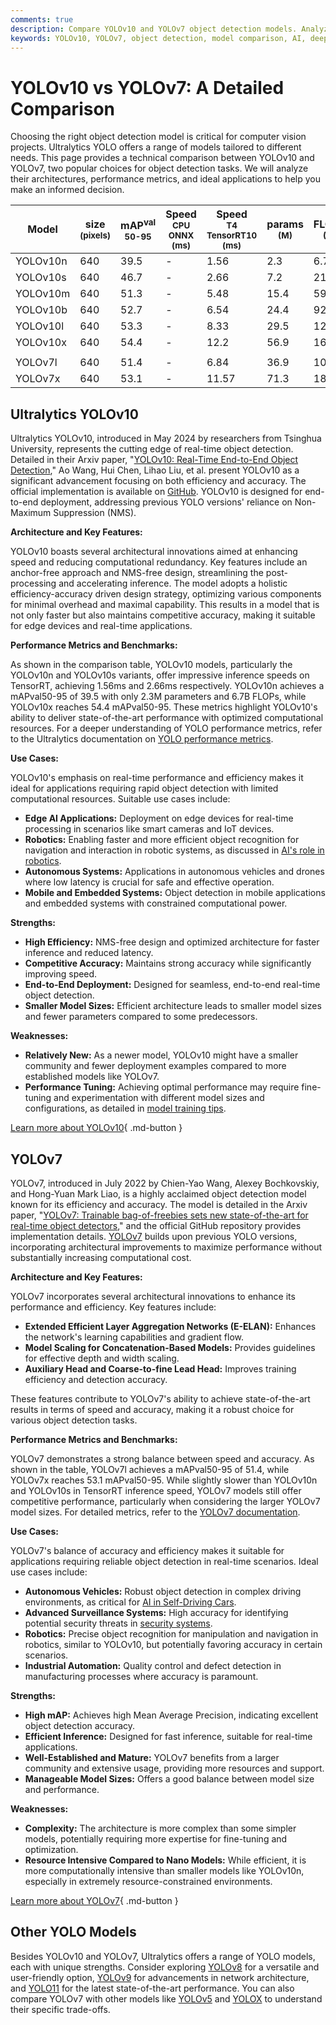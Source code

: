 ```yaml
---
comments: true
description: Compare YOLOv10 and YOLOv7 object detection models. Analyze performance, architecture, and use cases to choose the best fit for your AI project.
keywords: YOLOv10, YOLOv7, object detection, model comparison, AI, deep learning, computer vision, performance metrics, architecture, edge AI, robotics, autonomous systems
---
```


# YOLOv10 vs YOLOv7: A Detailed Comparison

Choosing the right object detection model is critical for computer vision projects. Ultralytics YOLO offers a range of models tailored to different needs. This page provides a technical comparison between YOLOv10 and YOLOv7, two popular choices for object detection tasks. We will analyze their architectures, performance metrics, and ideal applications to help you make an informed decision.

<script async src="https://cdn.jsdelivr.net/npm/chart.js"></script>
<script defer src="../../javascript/benchmark.js"></script>

<canvas id="modelComparisonChart" width="1024" height="400" active-models='["YOLOv10", "YOLOv7"]'></canvas>

| Model    | size<br><sup>(pixels) | mAP<sup>val<br>50-95 | Speed<br><sup>CPU ONNX<br>(ms) | Speed<br><sup>T4 TensorRT10<br>(ms) | params<br><sup>(M) | FLOPs<br><sup>(B) |
| -------- | --------------------- | -------------------- | ------------------------------ | ----------------------------------- | ------------------ | ----------------- |
| YOLOv10n | 640                   | 39.5                 | -                              | 1.56                                | 2.3                | 6.7               |
| YOLOv10s | 640                   | 46.7                 | -                              | 2.66                                | 7.2                | 21.6              |
| YOLOv10m | 640                   | 51.3                 | -                              | 5.48                                | 15.4               | 59.1              |
| YOLOv10b | 640                   | 52.7                 | -                              | 6.54                                | 24.4               | 92.0              |
| YOLOv10l | 640                   | 53.3                 | -                              | 8.33                                | 29.5               | 120.3             |
| YOLOv10x | 640                   | 54.4                 | -                              | 12.2                                | 56.9               | 160.4             |
|          |                       |                      |                                |                                     |                    |                   |
| YOLOv7l  | 640                   | 51.4                 | -                              | 6.84                                | 36.9               | 104.7             |
| YOLOv7x  | 640                   | 53.1                 | -                              | 11.57                               | 71.3               | 189.9             |

## Ultralytics YOLOv10

Ultralytics YOLOv10, introduced in May 2024 by researchers from Tsinghua University, represents the cutting edge of real-time object detection. Detailed in their Arxiv paper, "[YOLOv10: Real-Time End-to-End Object Detection](https://arxiv.org/abs/2405.14458)," Ao Wang, Hui Chen, Lihao Liu, et al. present YOLOv10 as a significant advancement focusing on both efficiency and accuracy. The official implementation is available on [GitHub](https://github.com/THU-MIG/yolov10). YOLOv10 is designed for end-to-end deployment, addressing previous YOLO versions' reliance on Non-Maximum Suppression (NMS).

**Architecture and Key Features:**

YOLOv10 boasts several architectural innovations aimed at enhancing speed and reducing computational redundancy. Key features include an anchor-free approach and NMS-free design, streamlining the post-processing and accelerating inference. The model adopts a holistic efficiency-accuracy driven design strategy, optimizing various components for minimal overhead and maximal capability. This results in a model that is not only faster but also maintains competitive accuracy, making it suitable for edge devices and real-time applications.

**Performance Metrics and Benchmarks:**

As shown in the comparison table, YOLOv10 models, particularly the YOLOv10n and YOLOv10s variants, offer impressive inference speeds on TensorRT, achieving 1.56ms and 2.66ms respectively. YOLOv10n achieves a mAPval50-95 of 39.5 with only 2.3M parameters and 6.7B FLOPs, while YOLOv10x reaches 54.4 mAPval50-95. These metrics highlight YOLOv10's ability to deliver state-of-the-art performance with optimized computational resources. For a deeper understanding of YOLO performance metrics, refer to the Ultralytics documentation on [YOLO performance metrics](https://docs.ultralytics.com/guides/yolo-performance-metrics/).

**Use Cases:**

YOLOv10's emphasis on real-time performance and efficiency makes it ideal for applications requiring rapid object detection with limited computational resources. Suitable use cases include:

- **Edge AI Applications:** Deployment on edge devices for real-time processing in scenarios like smart cameras and IoT devices.
- **Robotics:** Enabling faster and more efficient object recognition for navigation and interaction in robotic systems, as discussed in [AI's role in robotics](https://www.ultralytics.com/blog/from-algorithms-to-automation-ais-role-in-robotics).
- **Autonomous Systems:** Applications in autonomous vehicles and drones where low latency is crucial for safe and effective operation.
- **Mobile and Embedded Systems:** Object detection in mobile applications and embedded systems with constrained computational power.

**Strengths:**

- **High Efficiency:** NMS-free design and optimized architecture for faster inference and reduced latency.
- **Competitive Accuracy:** Maintains strong accuracy while significantly improving speed.
- **End-to-End Deployment:** Designed for seamless, end-to-end real-time object detection.
- **Smaller Model Sizes:** Efficient architecture leads to smaller model sizes and fewer parameters compared to some predecessors.

**Weaknesses:**

- **Relatively New:** As a newer model, YOLOv10 might have a smaller community and fewer deployment examples compared to more established models like YOLOv7.
- **Performance Tuning:** Achieving optimal performance may require fine-tuning and experimentation with different model sizes and configurations, as detailed in [model training tips](https://docs.ultralytics.com/guides/model-training-tips/).

[Learn more about YOLOv10](https://docs.ultralytics.com/models/yolov10/){ .md-button }

## YOLOv7

YOLOv7, introduced in July 2022 by Chien-Yao Wang, Alexey Bochkovskiy, and Hong-Yuan Mark Liao, is a highly acclaimed object detection model known for its efficiency and accuracy. The model is detailed in the Arxiv paper, "[YOLOv7: Trainable bag-of-freebies sets new state-of-the-art for real-time object detectors](https://arxiv.org/abs/2207.02696)," and the official GitHub repository provides implementation details. [YOLOv7](https://github.com/WongKinYiu/yolov7) builds upon previous YOLO versions, incorporating architectural improvements to maximize performance without substantially increasing computational cost.

**Architecture and Key Features:**

YOLOv7 incorporates several architectural innovations to enhance its performance and efficiency. Key features include:

- **Extended Efficient Layer Aggregation Networks (E-ELAN):** Enhances the network's learning capabilities and gradient flow.
- **Model Scaling for Concatenation-Based Models:** Provides guidelines for effective depth and width scaling.
- **Auxiliary Head and Coarse-to-fine Lead Head:** Improves training efficiency and detection accuracy.

These features contribute to YOLOv7's ability to achieve state-of-the-art results in terms of speed and accuracy, making it a robust choice for various object detection tasks.

**Performance Metrics and Benchmarks:**

YOLOv7 demonstrates a strong balance between speed and accuracy. As shown in the table, YOLOv7l achieves a mAPval50-95 of 51.4, while YOLOv7x reaches 53.1 mAPval50-95. While slightly slower than YOLOv10n and YOLOv10s in TensorRT inference speed, YOLOv7 models still offer competitive performance, particularly when considering the larger YOLOv7 model sizes. For detailed metrics, refer to the [YOLOv7 documentation](https://docs.ultralytics.com/models/yolov7/).

**Use Cases:**

YOLOv7's balance of accuracy and efficiency makes it suitable for applications requiring reliable object detection in real-time scenarios. Ideal use cases include:

- **Autonomous Vehicles:** Robust object detection in complex driving environments, as critical for [AI in Self-Driving Cars](https://www.ultralytics.com/solutions/ai-in-self-driving).
- **Advanced Surveillance Systems:** High accuracy for identifying potential security threats in [security systems](https://www.ultralytics.com/blog/computer-vision-for-theft-prevention-enhancing-security).
- **Robotics:** Precise object recognition for manipulation and navigation in robotics, similar to YOLOv10, but potentially favoring accuracy in certain scenarios.
- **Industrial Automation:** Quality control and defect detection in manufacturing processes where accuracy is paramount.

**Strengths:**

- **High mAP:** Achieves high Mean Average Precision, indicating excellent object detection accuracy.
- **Efficient Inference:** Designed for fast inference, suitable for real-time applications.
- **Well-Established and Mature:** YOLOv7 benefits from a larger community and extensive usage, providing more resources and support.
- **Manageable Model Sizes:** Offers a good balance between model size and performance.

**Weaknesses:**

- **Complexity:** The architecture is more complex than some simpler models, potentially requiring more expertise for fine-tuning and optimization.
- **Resource Intensive Compared to Nano Models:** While efficient, it is more computationally intensive than smaller models like YOLOv10n, especially in extremely resource-constrained environments.

[Learn more about YOLOv7](https://docs.ultralytics.com/models/yolov7/){ .md-button }

## Other YOLO Models

Besides YOLOv10 and YOLOv7, Ultralytics offers a range of YOLO models, each with unique strengths. Consider exploring [YOLOv8](https://docs.ultralytics.com/models/yolov8/) for a versatile and user-friendly option, [YOLOv9](https://docs.ultralytics.com/models/yolov9/) for advancements in network architecture, and [YOLO11](https://docs.ultralytics.com/models/yolo11/) for the latest state-of-the-art performance. You can also compare YOLOv7 with other models like [YOLOv5](https://docs.ultralytics.com/models/yolov5/) and [YOLOX](https://docs.ultralytics.com/compare/yolov7-vs-yolox/) to understand their specific trade-offs.
